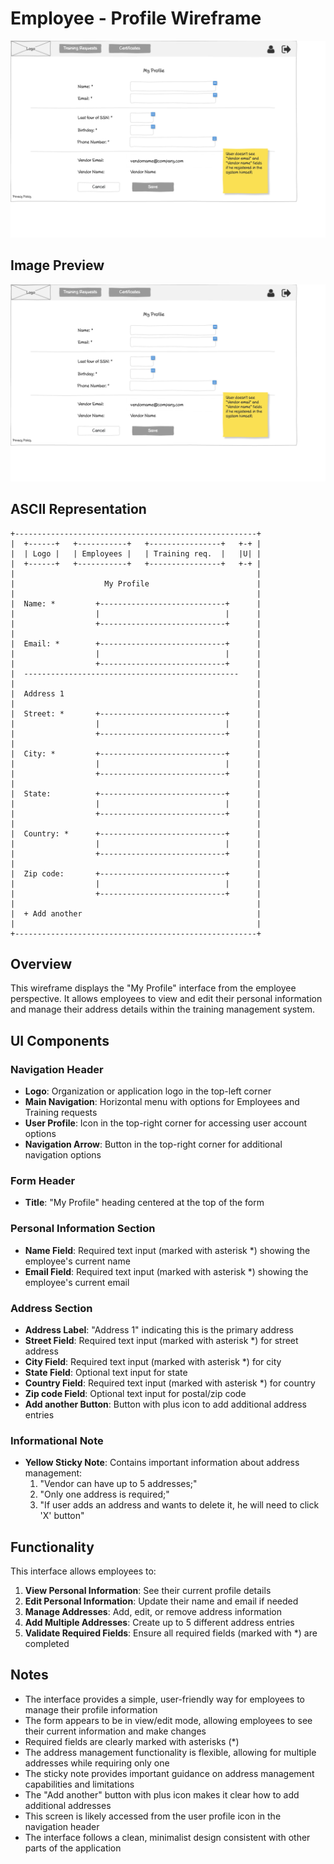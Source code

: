 # Employee - Profile Wireframe

![Employee - Profile](./e-profile.png)

## Image Preview

![Employee - Profile](./e-profile.png)

## ASCII Representation

```
+------------------------------------------------------+
|  +------+   +-----------+   +----------------+   +-+ |
|  | Logo |   | Employees |   | Training req.  |   |U| |
|  +------+   +-----------+   +----------------+   +-+ |
|                                                      |
|                    My Profile                        |
|                                                      |
|  Name: *         +----------------------------+      |
|                  |                            |      |
|                  +----------------------------+      |
|                                                      |
|  Email: *        +----------------------------+      |
|                  |                            |      |
|                  +----------------------------+      |
|  ------------------------------------------------    |
|                                                      |
|  Address 1                                           |
|                                                      |
|  Street: *       +----------------------------+      |
|                  |                            |      |
|                  +----------------------------+      |
|                                                      |
|  City: *         +----------------------------+      |
|                  |                            |      |
|                  +----------------------------+      |
|                                                      |
|  State:          +----------------------------+      |
|                  |                            |      |
|                  +----------------------------+      |
|                                                      |
|  Country: *      +----------------------------+      |
|                  |                            |      |
|                  +----------------------------+      |
|                                                      |
|  Zip code:       +----------------------------+      |
|                  |                            |      |
|                  +----------------------------+      |
|                                                      |
|  + Add another                                       |
|                                                      |
+------------------------------------------------------+
```

## Overview

This wireframe displays the "My Profile" interface from the employee perspective. It allows employees to view and edit their personal information and manage their address details within the training management system.

## UI Components

### Navigation Header
- **Logo**: Organization or application logo in the top-left corner
- **Main Navigation**: Horizontal menu with options for Employees and Training requests
- **User Profile**: Icon in the top-right corner for accessing user account options
- **Navigation Arrow**: Button in the top-right corner for additional navigation options

### Form Header
- **Title**: "My Profile" heading centered at the top of the form

### Personal Information Section
- **Name Field**: Required text input (marked with asterisk *) showing the employee's current name
- **Email Field**: Required text input (marked with asterisk *) showing the employee's current email

### Address Section
- **Address Label**: "Address 1" indicating this is the primary address
- **Street Field**: Required text input (marked with asterisk *) for street address
- **City Field**: Required text input (marked with asterisk *) for city
- **State Field**: Optional text input for state
- **Country Field**: Required text input (marked with asterisk *) for country
- **Zip code Field**: Optional text input for postal/zip code
- **Add another Button**: Button with plus icon to add additional address entries

### Informational Note
- **Yellow Sticky Note**: Contains important information about address management:
  1. "Vendor can have up to 5 addresses;"
  2. "Only one address is required;"
  3. "If user adds an address and wants to delete it, he will need to click 'X' button"

## Functionality

This interface allows employees to:

1. **View Personal Information**: See their current profile details
2. **Edit Personal Information**: Update their name and email if needed
3. **Manage Addresses**: Add, edit, or remove address information
4. **Add Multiple Addresses**: Create up to 5 different address entries
5. **Validate Required Fields**: Ensure all required fields (marked with *) are completed

## Notes

- The interface provides a simple, user-friendly way for employees to manage their profile information
- The form appears to be in view/edit mode, allowing employees to see their current information and make changes
- Required fields are clearly marked with asterisks (*)
- The address management functionality is flexible, allowing for multiple addresses while requiring only one
- The sticky note provides important guidance on address management capabilities and limitations
- The "Add another" button with plus icon makes it clear how to add additional addresses
- This screen is likely accessed from the user profile icon in the navigation header
- The interface follows a clean, minimalist design consistent with other parts of the application
